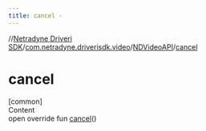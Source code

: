 ```yaml
---
title: cancel -
---
```

//[Netradyne Driveri SDK](../../index.md)/[com.netradyne.driverisdk.video](../index.md)/[NDVideoAPI](index.md)/[cancel](cancel.md)



# cancel  
[common]  
Content  
open override fun [cancel](cancel.md)()  



